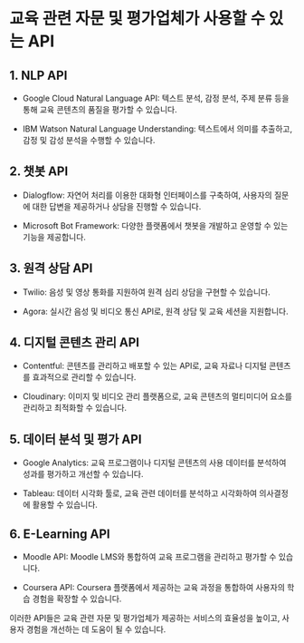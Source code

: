 # 교육 관련 자문 및 평가업체가 사용할 수 있는 API

## 1. NLP API
- Google Cloud Natural Language API: 텍스트 분석, 감정 분석, 주제 분류 등을 통해 교육 콘텐츠의 품질을 평가할 수 있습니다.

- IBM Watson Natural Language Understanding: 텍스트에서 의미를 추출하고, 감정 및 감성 분석을 수행할 수 있습니다.

## 2. 챗봇 API
- Dialogflow: 자연어 처리를 이용한 대화형 인터페이스를 구축하여, 사용자의 질문에 대한 답변을 제공하거나 상담을 진행할 수 있습니다.

- Microsoft Bot Framework: 다양한 플랫폼에서 챗봇을 개발하고 운영할 수 있는 기능을 제공합니다.

## 3. 원격 상담 API
- Twilio: 음성 및 영상 통화를 지원하여 원격 심리 상담을 구현할 수 있습니다.

- Agora: 실시간 음성 및 비디오 통신 API로, 원격 상담 및 교육 세션을 지원합니다.

## 4. 디지털 콘텐츠 관리 API
- Contentful: 콘텐츠를 관리하고 배포할 수 있는 API로, 교육 자료나 디지털 콘텐츠를 효과적으로 관리할 수 있습니다.

- Cloudinary: 이미지 및 비디오 관리 플랫폼으로, 교육 콘텐츠의 멀티미디어 요소를 관리하고 최적화할 수 있습니다.

## 5. 데이터 분석 및 평가 API
- Google Analytics: 교육 프로그램이나 디지털 콘텐츠의 사용 데이터를 분석하여 성과를 평가하고 개선할 수 있습니다.

- Tableau: 데이터 시각화 툴로, 교육 관련 데이터를 분석하고 시각화하여 의사결정에 활용할 수 있습니다.

## 6. E-Learning API
- Moodle API: Moodle LMS와 통합하여 교육 프로그램을 관리하고 평가할 수 있습니다.

- Coursera API: Coursera 플랫폼에서 제공하는 교육 과정을 통합하여 사용자의 학습 경험을 확장할 수 있습니다.

이러한 API들은 교육 관련 자문 및 평가업체가 제공하는 서비스의 효율성을 높이고, 사용자 경험을 개선하는 데 도움이 될 수 있습니다.